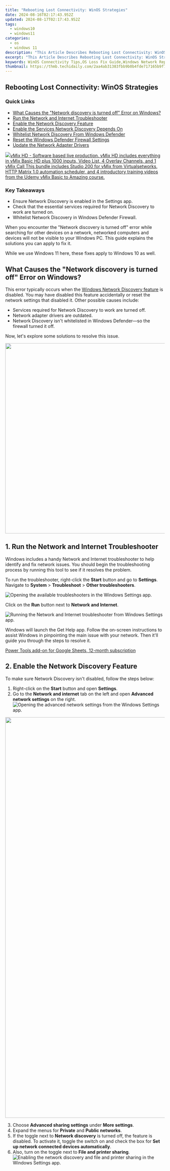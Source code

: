 ```yaml
---
title: "Rebooting Lost Connectivity: WinOS Strategies"
date: 2024-08-16T02:17:43.952Z
updated: 2024-08-17T02:17:43.952Z
tags:
  - windows10
  - windows11
categories:
  - os
  - windows 11
description: "This Article Describes Rebooting Lost Connectivity: WinOS Strategies"
excerpt: "This Article Describes Rebooting Lost Connectivity: WinOS Strategies"
keywords: WinOS Connectivity Tips,OS Loss Fix Guide,Windows Network Repair,WinRestore Internet Access,Optimize WinOS Linkup,WinOS Data Recovery,Secure WinOS Connection
thumbnail: https://thmb.techidaily.com/2aa4ab31383fbb9b0b4fde717165b9f7119026d37948432465f45718cb2abd14.jpg
---
```


## Rebooting Lost Connectivity: WinOS Strategies

### Quick Links

* [What Causes the "Network discovery is turned off" Error on Windows?](#what-causes-the-quot-network-discovery-is-turned-off-quot-error-on-windows)
* [Run the Network and Internet Troubleshooter](#run-the-network-and-internet-troubleshooter)
* [Enable the Network Discovery Feature](#enable-the-network-discovery-feature)
* [Enable the Services Network Discovery Depends On](#enable-the-services-network-discovery-depends-on)
* [Whitelist Network Discovery From Windows Defender](#whitelist-network-discovery-from-windows-defender)
* [Reset the Windows Defender Firewall Settings](#reset-the-windows-defender-firewall-settings)
* [Update the Network Adapter Drivers](#update-the-network-adapter-drivers)

<!-- affiliate ads begin -->
<a href="https://secure.2checkout.com/order/checkout.php?PRODS=4718730&QTY=1&AFFILIATE=108875&CART=1"> <img src="https://secure.avangate.com/images/merchant/ce9a6fb2becc2d235e62b125e9260102/products/copy_vMixCallScreenshot1-large.jpg" border="0">vMix HD - Software based live production. vMix HD includes everything in vMix Basic HD plus 1000 inputs, Video List, 4 Overlay Channels, and 1 vMix Call 
This bundle includes Studio 200 for vMix from Virtualsetworks, HTTP Matrix 1.0 automation scheduler, and 4 introductory training videos from the Udemy vMix Basic to Amazing course. </a>
<!-- affiliate ads end -->
### Key Takeaways

* Ensure Network Discovery is enabled in the Settings app.
* Check that the essential services required for Network Discovery to work are turned on.
* Whitelist Network Discovery in Windows Defender Firewall.

 When you encounter the "Network discovery is turned off" error while searching for other devices on a network, networked computers and devices will not be visible to your Windows PC. This guide explains the solutions you can apply to fix it.

 While we use Windows 11 here, these fixes apply to Windows 10 as well.

## What Causes the "Network discovery is turned off" Error on Windows?

 This error typically occurs when the [Windows Network Discovery feature](https://www.makeuseof.com/windows-network-discovery-turn-on-off/) is disabled. You may have disabled this feature accidentally or reset the network settings that disabled it. Other possible causes include:

* Services required for Network Discovery to work are turned off.
* Network adapter drivers are outdated.
* Network Discovery isn't whitelisted in Windows Defender—so the firewall turned it off.

 Now, let's explore some solutions to resolve this issue.

<!-- affiliate ads begin -->
<a href="https://appsumo.8odi.net/c/5597632/2075475/7443" target="_top" id="2075475"><img src="//a.impactradius-go.com/display-ad/7443-2075475" border="0" alt="" width="1200" height="600"/></a><img height="0" width="0" src="https://appsumo.8odi.net/i/5597632/2075475/7443" style="position:absolute;visibility:hidden;" border="0" />
<!-- affiliate ads end -->
## 1\. Run the Network and Internet Troubleshooter

 Windows includes a handy Network and Internet troubleshooter to help identify and fix network issues. You should begin the troubleshooting process by running this tool to see if it resolves the problem.

 To run the troubleshooter, right-click the **Start** button and go to **Settings**. Navigate to **System** \> **Troubleshoot** \> **Other troubleshooters**.

![Opening the available troubleshooters in the Windows Settings app.](https://static1.makeuseofimages.com/wordpress/wp-content/uploads/2023/05/other-troubleshooters.jpg)

 Click on the **Run** button next to **Network and Internet**.

![Running the Network and Internet troubleshooter from Windows Settings app.](https://static1.makeuseofimages.com/wordpress/wp-content/uploads/2024/01/running-the-network-and-internet-troubleshooter-from-windows-settings-app.jpg)

 Windows will launch the Get Help app. Follow the on-screen instructions to assist Windows in pinpointing the main issue with your network. Then it'll guide you through the steps to resolve it.

<!-- affiliate ads begin -->
<a href="https://secure.2checkout.com/order/checkout.php?PRODS=4721564&QTY=1&AFFILIATE=108875&CART=1">Power Tools add-on for Google Sheets, 12-month subscription</a>
<!-- affiliate ads end -->
## 2\. Enable the Network Discovery Feature

 To make sure Network Discovery isn't disabled, follow the steps below:

1. Right-click on the **Start** button and open **Settings**.
2. Go to the **Network and internet** tab on the left and open **Advanced network settings** on the right.  
![Opening the advanced network settings from the Windows Settings app.](https://static1.makeuseofimages.com/wordpress/wp-content/uploads/2024/01/opening-the-advanced-network-settings-from-the-windows-settings-app.jpg)
<!-- affiliate ads begin -->
<a href="https://twopages.pxf.io/c/5597632/1873313/18544" target="_top" id="1873313"><img src="//a.impactradius-go.com/display-ad/18544-1873313" border="0" alt="" width="1080" height="1263"/></a><img height="0" width="0" src="https://imp.pxf.io/i/5597632/1873313/18544" style="position:absolute;visibility:hidden;" border="0" />
<!-- affiliate ads end -->
3. Choose **Advanced sharing settings** under **More settings**.
4. Expand the menus for **Private** and **Public networks**.
5. If the toggle next to **Network discovery** is turned off, the feature is disabled. To activate it, toggle the switch on and check the box for **Set up network connected devices automatically**.
6. Also, turn on the toggle next to **File and printer sharing**.  
![Enabling the network discovery and file and printer sharing in the Windows Settings app.](https://static1.makeuseofimages.com/wordpress/wp-content/uploads/2024/01/enabling-the-network-discovery-and-file-and-printer-sharing-settings-in-the-windows-settings-app.jpg)
<!-- affiliate ads begin -->
<span id="1793213">
					<video width="1080" height="1620" style="cursor:pointer"
           poster="//a.impactradius-go.com/display-clicktoplayimage/1793213.jpeg"
           onclick="if(!this.playClicked){this.play();this.setAttribute('controls',true);this.playClicked=true;}">
	   <source src="//a.impactradius-go.com/display-ad/19135-1793213">
	   <img src="//a.impactradius-go.com/display-clicktoplayimage/1793213.jpeg" style="border: none; height: 100%; width: 100%; object-fit: contain">
	</video>
	<div style="width:1080px;text-align:center"><a href="javascript:window.open(decodeURIComponent('https%3A%2F%2Ftinyland.pxf.io%2Fc%2F5597632%2F1793213%2F19135'), '_blank');void(0);">Click here</a></div>
</span>
<img height="0" width="0" src="https://imp.pxf.io/i/5597632/1793213/19135" style="position:absolute;visibility:hidden;" border="0" />
<!-- affiliate ads end -->

 Once you have activated the feature, try using network sharing again. If you see the error again, apply the remaining fixes.

<!-- affiliate ads begin -->
<a href="https://store.bitdefender.com/affiliate.php?ACCOUNT=BITLATIN&AFFILIATE=108875&PATH=http%3A%2F%2Fwww.bitdefender.com%2Fbusiness%3FAFFILIATE%3D108875%26RESOURCE%3D30%2525%2BOff%2Ball%2BGravityZone%2BProducts"><img src="https://www.bitdefender.com/content/dam/bitdefender/business/campaign/1200X628.png" border="0"></a>
<!-- affiliate ads end -->
## 3\. Enable the Services Network Discovery Depends On

 Five essential services must be enabled for Network Discovery to operate correctly:

* Function Discovery Provider Host
* Function Discovery Resource Publication
* SSDP Discovery
* UPnP Device Host
* DNS Client

 You should ensure these services are active and set to start automatically with these steps:

1. Open the **Services** app by typing"services" in Windows Search.
2. Locate the specific service (as mentioned above) you want to check and enable.
3. Right-click on the service and select **Properties**.  
![Opening the properties of a service in the Services app on Windows.](https://static1.makeuseofimages.com/wordpress/wp-content/uploads/2023/12/4-opening-the-properties-of-a-service-in-the-services-app-on-windows.jpg)
4. Select **Automatic** from the **Startup type** dropdown menu.
5. Click the **Start** button to activate the service.  
![Starting a service and changing its startup type in the Services app.](https://static1.makeuseofimages.com/wordpress/wp-content/uploads/2023/12/5-changing-the-startup-type-of-a-service-and-enabling-it-in-the-services-app-1.jpg)
<!-- affiliate ads begin -->
<a href="https://secure.2checkout.com/order/checkout.php?PRODS=4708689&QTY=1&AFFILIATE=108875&CART=1"><img src="https://www.epubor.com/images/uppic/audible-converter-interface.png" border="0">Epubor Audible Converter for Win： Download and convert Audible AAXC/AA/AAX to MP3 with 100% original quality preserved.</a>
<!-- affiliate ads end -->

 Repeat this process for each of the other four services. Afterward, run the same process that triggered the error earlier. If the error persists, apply the next fix.

<!-- affiliate ads begin -->
<a href="https://lightailing.sjv.io/c/5597632/1725213/17190" target="_top" id="1725213"><img src="//a.impactradius-go.com/display-ad/17190-1725213" border="0" alt="" width="1000" height="1000"/></a><img height="0" width="0" src="https://imp.pxf.io/i/5597632/1725213/17190" style="position:absolute;visibility:hidden;" border="0" />
<!-- affiliate ads end -->
## 4\. Whitelist Network Discovery From Windows Defender

 You may experience the "Network discovery is turned off**"** error if the Windows Defender Firewall blocks your connection to the network. To remove this, whitelist the feature in Windows Defender:

1. Type "Windows Security"in Windows Search and open the Windows Security app.
2. Navigate to the **Firewall and network protection** tab on the left and click **Allow an app through firewall** on the right.  
![Opening the firewall settings from the Windows Security app.](https://static1.makeuseofimages.com/wordpress/wp-content/uploads/2024/01/opening-the-firewall-settings-from-the-windows-security-app.jpg)
3. Press the **N** key a few times to find Network Discovery.
4. If the **Public** and **Private** boxes are checked next to **Network Discovery**, the feature is already whitelisted through the firewall.
5. If none of these boxes are checked, click on **Change settings**, check the boxes, and click **OK**.  
![Whitelisting the Network Discovery in the firewall settings in Windows Control Panel.](https://static1.makeuseofimages.com/wordpress/wp-content/uploads/2023/12/7-whitelisting-the-network-discovery-in-the-firewall-settings-in-windows-control-panel.jpg)

## 5\. Reset the Windows Defender Firewall Settings

 If whitelisting the feature doesn't fix the problem, [reset Windows Defender Firewall's settings](https://www.makeuseof.com/reset-windows-firewall-settings/). This will revert the firewall to its default configuration, removing any custom rules or settings you may have configured.

 If you use any third-party antivirus software as your primary security suite and it's currently active, temporarily disable it.

 Resetting Windows Firewall is a more drastic action that can affect other network functions. Always proceed cautiously, as this could impact other applications and network settings. Be sure to note any custom settings or rules before the reset so you can recreate them afterward.

## 6\. Update the Network Adapter Drivers

 Outdated network adapter drivers could be a potential cause of this error. To rule out this possibility, update those drivers to the latest version available. There are [different ways to install network adapter drivers on your Windows PC](https://www.makeuseof.com/install-intel-network-drivers-windows/). The most reliable approach is downloading them from the manufacturer's website and manually installing them using Device Manager.

 The above solutions will allow your Windows computer to discover other networked devices. Note that if you're on a domain network, group policies can override local settings, and you may be unable to change Network Discovery settings without administrative permissions.

### Key Takeaways

* Ensure Network Discovery is enabled in the Settings app.
* Check that the essential services required for Network Discovery to work are turned on.
* Whitelist Network Discovery in Windows Defender Firewall.

 When you encounter the "Network discovery is turned off" error while searching for other devices on a network, networked computers and devices will not be visible to your Windows PC. This guide explains the solutions you can apply to fix it.

 While we use Windows 11 here, these fixes apply to Windows 10 as well.

<!-- affiliate ads begin -->
<a href="https://propmoneyinc.pxf.io/c/5597632/1803115/14559" target="_top" id="1803115"><img src="//a.impactradius-go.com/display-ad/14559-1803115" border="0" alt="" width="859" height="859"/></a><img height="0" width="0" src="https://imp.pxf.io/i/5597632/1803115/14559" style="position:absolute;visibility:hidden;" border="0" />
<!-- affiliate ads end -->
## What Causes the "Network discovery is turned off" Error on Windows?

 This error typically occurs when the [Windows Network Discovery feature](https://www.makeuseof.com/windows-network-discovery-turn-on-off/) is disabled. You may have disabled this feature accidentally or reset the network settings that disabled it. Other possible causes include:

* Services required for Network Discovery to work are turned off.
* Network adapter drivers are outdated.
* Network Discovery isn't whitelisted in Windows Defender—so the firewall turned it off.

 Now, let's explore some solutions to resolve this issue.

## 1\. Run the Network and Internet Troubleshooter

 Windows includes a handy Network and Internet troubleshooter to help identify and fix network issues. You should begin the troubleshooting process by running this tool to see if it resolves the problem.

 To run the troubleshooter, right-click the **Start** button and go to **Settings**. Navigate to **System** \> **Troubleshoot** \> **Other troubleshooters**.

![Opening the available troubleshooters in the Windows Settings app.](https://static1.makeuseofimages.com/wordpress/wp-content/uploads/2023/05/other-troubleshooters.jpg)

 Click on the **Run** button next to **Network and Internet**.

![Running the Network and Internet troubleshooter from Windows Settings app.](https://static1.makeuseofimages.com/wordpress/wp-content/uploads/2024/01/running-the-network-and-internet-troubleshooter-from-windows-settings-app.jpg)
<!-- affiliate ads begin -->
<a href="https://ephamedtechinc.pxf.io/c/5597632/2097467/26400?prodsku=B700" target="_top" id="2097467"><img src="//a.impactradius-go.com/display-ad/26400-2097467" border="0" alt="" width="640" height="640"/></a><img height="0" width="0" src="https://imp.pxf.io/i/5597632/2097467/26400" style="position:absolute;visibility:hidden;" border="0" />
<!-- affiliate ads end -->

 Windows will launch the Get Help app. Follow the on-screen instructions to assist Windows in pinpointing the main issue with your network. Then it'll guide you through the steps to resolve it.

<!-- affiliate ads begin -->
<a href="https://purchase.swifdoo.com/order/checkout.php?PRODS=40002162&QTY=1&AFFILIATE=108875&CART=1"><img src="https://secure.avangate.com/images/merchant/8b932759a5a04ddb34bf79e3f9072e4b/products/1_Product%20box%20white-1024x1024.png" border="0">SwifDoo PDF Perpetual (1 PC) Free upgrade. No monthly fees ever. 
</a>
<!-- affiliate ads end -->
## 2\. Enable the Network Discovery Feature

 To make sure Network Discovery isn't disabled, follow the steps below:

1. Right-click on the **Start** button and open **Settings**.
2. Go to the **Network and internet** tab on the left and open **Advanced network settings** on the right.  
![Opening the advanced network settings from the Windows Settings app.](https://static1.makeuseofimages.com/wordpress/wp-content/uploads/2024/01/opening-the-advanced-network-settings-from-the-windows-settings-app.jpg)
3. Choose **Advanced sharing settings** under **More settings**.
4. Expand the menus for **Private** and **Public networks**.
5. If the toggle next to **Network discovery** is turned off, the feature is disabled. To activate it, toggle the switch on and check the box for **Set up network connected devices automatically**.
6. Also, turn on the toggle next to **File and printer sharing**.  
![Enabling the network discovery and file and printer sharing in the Windows Settings app.](https://static1.makeuseofimages.com/wordpress/wp-content/uploads/2024/01/enabling-the-network-discovery-and-file-and-printer-sharing-settings-in-the-windows-settings-app.jpg)
<!-- affiliate ads begin -->
<a href="https://coinrule.sjv.io/c/5597632/1958379/18409" target="_top" id="1958379"><img src="//a.impactradius-go.com/display-ad/18409-1958379" border="0" alt="" width="856" height="508"/></a><img height="0" width="0" src="https://imp.pxf.io/i/5597632/1958379/18409" style="position:absolute;visibility:hidden;" border="0" />
<!-- affiliate ads end -->

 Once you have activated the feature, try using network sharing again. If you see the error again, apply the remaining fixes.

<!-- affiliate ads begin -->
<a href="https://united.elfm.net/c/5597632/748964/4704" target="_top" id="748964"><img src="//a.impactradius-go.com/display-ad/4704-748964" border="0" alt="" width="300" height="250"/></a><img height="0" width="0" src="https://united.elfm.net/i/5597632/748964/4704" style="position:absolute;visibility:hidden;" border="0" />
<!-- affiliate ads end -->
## 3\. Enable the Services Network Discovery Depends On

 Five essential services must be enabled for Network Discovery to operate correctly:

* Function Discovery Provider Host
* Function Discovery Resource Publication
* SSDP Discovery
* UPnP Device Host
* DNS Client

 You should ensure these services are active and set to start automatically with these steps:

1. Open the **Services** app by typing"services" in Windows Search.
2. Locate the specific service (as mentioned above) you want to check and enable.
3. Right-click on the service and select **Properties**.  
![Opening the properties of a service in the Services app on Windows.](https://static1.makeuseofimages.com/wordpress/wp-content/uploads/2023/12/4-opening-the-properties-of-a-service-in-the-services-app-on-windows.jpg)
4. Select **Automatic** from the **Startup type** dropdown menu.
5. Click the **Start** button to activate the service.  
![Starting a service and changing its startup type in the Services app.](https://static1.makeuseofimages.com/wordpress/wp-content/uploads/2023/12/5-changing-the-startup-type-of-a-service-and-enabling-it-in-the-services-app-1.jpg)

 Repeat this process for each of the other four services. Afterward, run the same process that triggered the error earlier. If the error persists, apply the next fix.

## 4\. Whitelist Network Discovery From Windows Defender

 You may experience the "Network discovery is turned off**"** error if the Windows Defender Firewall blocks your connection to the network. To remove this, whitelist the feature in Windows Defender:

1. Type "Windows Security"in Windows Search and open the Windows Security app.
2. Navigate to the **Firewall and network protection** tab on the left and click **Allow an app through firewall** on the right.  
![Opening the firewall settings from the Windows Security app.](https://static1.makeuseofimages.com/wordpress/wp-content/uploads/2024/01/opening-the-firewall-settings-from-the-windows-security-app.jpg)
3. Press the **N** key a few times to find Network Discovery.
4. If the **Public** and **Private** boxes are checked next to **Network Discovery**, the feature is already whitelisted through the firewall.
5. If none of these boxes are checked, click on **Change settings**, check the boxes, and click **OK**.  
![Whitelisting the Network Discovery in the firewall settings in Windows Control Panel.](https://static1.makeuseofimages.com/wordpress/wp-content/uploads/2023/12/7-whitelisting-the-network-discovery-in-the-firewall-settings-in-windows-control-panel.jpg)

## 5\. Reset the Windows Defender Firewall Settings

 If whitelisting the feature doesn't fix the problem, [reset Windows Defender Firewall's settings](https://www.makeuseof.com/reset-windows-firewall-settings/). This will revert the firewall to its default configuration, removing any custom rules or settings you may have configured.

 If you use any third-party antivirus software as your primary security suite and it's currently active, temporarily disable it.

 Resetting Windows Firewall is a more drastic action that can affect other network functions. Always proceed cautiously, as this could impact other applications and network settings. Be sure to note any custom settings or rules before the reset so you can recreate them afterward.

<!-- affiliate ads begin -->
<a href="https://estore.winxdvd.com/order/checkout.php?PRODS=1412049&QTY=1&AFFILIATE=108875&CART=1"><img src="https://www.winxdvd.com/affiliate/new-banner/pt-200x200.jpg" border="0"></a>
<!-- affiliate ads end -->
## 6\. Update the Network Adapter Drivers

 Outdated network adapter drivers could be a potential cause of this error. To rule out this possibility, update those drivers to the latest version available. There are [different ways to install network adapter drivers on your Windows PC](https://www.makeuseof.com/install-intel-network-drivers-windows/). The most reliable approach is downloading them from the manufacturer's website and manually installing them using Device Manager.

 The above solutions will allow your Windows computer to discover other networked devices. Note that if you're on a domain network, group policies can override local settings, and you may be unable to change Network Discovery settings without administrative permissions.

<!-- affiliate ads begin -->
<a href="https://secure.2checkout.com/order/checkout.php?PRODS=38729081&QTY=1&AFFILIATE=108875&CART=1"><img src="https://website-prod.cache.wpscdn.com/img/wps-office-pdf-editor-1x.890dbda.png" border="0">
WPS Office Premium ( File Recovery, Photo Scanning, Convert PDF)--Yearly</a>
<!-- affiliate ads end -->
### Key Takeaways

* Ensure Network Discovery is enabled in the Settings app.
* Check that the essential services required for Network Discovery to work are turned on.
* Whitelist Network Discovery in Windows Defender Firewall.

 When you encounter the "Network discovery is turned off" error while searching for other devices on a network, networked computers and devices will not be visible to your Windows PC. This guide explains the solutions you can apply to fix it.

 While we use Windows 11 here, these fixes apply to Windows 10 as well.

<!-- affiliate ads begin -->
<a href="https://secure.2checkout.com/order/checkout.php?PRODS=4530091&QTY=1&AFFILIATE=108875&CART=1"><img src="https://www.pearlmountainsoft.com/n_img/product/cit_win/banScrn.jpg" border="0">CollageIt Pro</a>
<!-- affiliate ads end -->
## What Causes the "Network discovery is turned off" Error on Windows?

 This error typically occurs when the [Windows Network Discovery feature](https://www.makeuseof.com/windows-network-discovery-turn-on-off/) is disabled. You may have disabled this feature accidentally or reset the network settings that disabled it. Other possible causes include:

* Services required for Network Discovery to work are turned off.
* Network adapter drivers are outdated.
* Network Discovery isn't whitelisted in Windows Defender—so the firewall turned it off.

 Now, let's explore some solutions to resolve this issue.

<!-- affiliate ads begin -->
<a href="https://aligracehair.sjv.io/c/5597632/2087267/19272" target="_top" id="2087267"><img src="//a.impactradius-go.com/display-ad/19272-2087267" border="0" alt="" width="728" height="90"/></a><img height="0" width="0" src="https://imp.pxf.io/i/5597632/2087267/19272" style="position:absolute;visibility:hidden;" border="0" />
<!-- affiliate ads end -->
## 1\. Run the Network and Internet Troubleshooter

 Windows includes a handy Network and Internet troubleshooter to help identify and fix network issues. You should begin the troubleshooting process by running this tool to see if it resolves the problem.

 To run the troubleshooter, right-click the **Start** button and go to **Settings**. Navigate to **System** \> **Troubleshoot** \> **Other troubleshooters**.

![Opening the available troubleshooters in the Windows Settings app.](https://static1.makeuseofimages.com/wordpress/wp-content/uploads/2023/05/other-troubleshooters.jpg)

 Click on the **Run** button next to **Network and Internet**.

![Running the Network and Internet troubleshooter from Windows Settings app.](https://static1.makeuseofimages.com/wordpress/wp-content/uploads/2024/01/running-the-network-and-internet-troubleshooter-from-windows-settings-app.jpg)

 Windows will launch the Get Help app. Follow the on-screen instructions to assist Windows in pinpointing the main issue with your network. Then it'll guide you through the steps to resolve it.

## 2\. Enable the Network Discovery Feature

 To make sure Network Discovery isn't disabled, follow the steps below:

1. Right-click on the **Start** button and open **Settings**.
2. Go to the **Network and internet** tab on the left and open **Advanced network settings** on the right.  
![Opening the advanced network settings from the Windows Settings app.](https://static1.makeuseofimages.com/wordpress/wp-content/uploads/2024/01/opening-the-advanced-network-settings-from-the-windows-settings-app.jpg)
3. Choose **Advanced sharing settings** under **More settings**.
4. Expand the menus for **Private** and **Public networks**.
5. If the toggle next to **Network discovery** is turned off, the feature is disabled. To activate it, toggle the switch on and check the box for **Set up network connected devices automatically**.
6. Also, turn on the toggle next to **File and printer sharing**.  
![Enabling the network discovery and file and printer sharing in the Windows Settings app.](https://static1.makeuseofimages.com/wordpress/wp-content/uploads/2024/01/enabling-the-network-discovery-and-file-and-printer-sharing-settings-in-the-windows-settings-app.jpg)

 Once you have activated the feature, try using network sharing again. If you see the error again, apply the remaining fixes.

## 3\. Enable the Services Network Discovery Depends On

 Five essential services must be enabled for Network Discovery to operate correctly:

* Function Discovery Provider Host
* Function Discovery Resource Publication
* SSDP Discovery
* UPnP Device Host
* DNS Client

 You should ensure these services are active and set to start automatically with these steps:

1. Open the **Services** app by typing"services" in Windows Search.
2. Locate the specific service (as mentioned above) you want to check and enable.
3. Right-click on the service and select **Properties**.  
![Opening the properties of a service in the Services app on Windows.](https://static1.makeuseofimages.com/wordpress/wp-content/uploads/2023/12/4-opening-the-properties-of-a-service-in-the-services-app-on-windows.jpg)
4. Select **Automatic** from the **Startup type** dropdown menu.
5. Click the **Start** button to activate the service.  
![Starting a service and changing its startup type in the Services app.](https://static1.makeuseofimages.com/wordpress/wp-content/uploads/2023/12/5-changing-the-startup-type-of-a-service-and-enabling-it-in-the-services-app-1.jpg)

 Repeat this process for each of the other four services. Afterward, run the same process that triggered the error earlier. If the error persists, apply the next fix.

## 4\. Whitelist Network Discovery From Windows Defender

 You may experience the "Network discovery is turned off**"** error if the Windows Defender Firewall blocks your connection to the network. To remove this, whitelist the feature in Windows Defender:

1. Type "Windows Security"in Windows Search and open the Windows Security app.
2. Navigate to the **Firewall and network protection** tab on the left and click **Allow an app through firewall** on the right.  
![Opening the firewall settings from the Windows Security app.](https://static1.makeuseofimages.com/wordpress/wp-content/uploads/2024/01/opening-the-firewall-settings-from-the-windows-security-app.jpg)
3. Press the **N** key a few times to find Network Discovery.
4. If the **Public** and **Private** boxes are checked next to **Network Discovery**, the feature is already whitelisted through the firewall.
5. If none of these boxes are checked, click on **Change settings**, check the boxes, and click **OK**.  
![Whitelisting the Network Discovery in the firewall settings in Windows Control Panel.](https://static1.makeuseofimages.com/wordpress/wp-content/uploads/2023/12/7-whitelisting-the-network-discovery-in-the-firewall-settings-in-windows-control-panel.jpg)
<!-- affiliate ads begin -->
<span id="1993652">
					<video width="720" height="300" style="cursor:pointer"
           poster="//a.impactradius-go.com/display-clicktoplayimage/1993652.jpeg"
           onclick="if(!this.playClicked){this.play();this.setAttribute('controls',true);this.playClicked=true;}">
	   <source src="//a.impactradius-go.com/display-ad/22993-1993652">
	   <img src="//a.impactradius-go.com/display-clicktoplayimage/1993652.jpeg" style="border: none; height: 100%; width: 100%; object-fit: contain">
	</video>
	<div style="width:720px;text-align:center"><a href="javascript:window.open(decodeURIComponent('https%3A%2F%2Fhomestyler.sjv.io%2Fc%2F5597632%2F1993652%2F22993'), '_blank');void(0);">Click here</a></div>
</span>
<img height="0" width="0" src="https://imp.pxf.io/i/5597632/1993652/22993" style="position:absolute;visibility:hidden;" border="0" />
<!-- affiliate ads end -->

<!-- affiliate ads begin -->
<a href="https://ukaidot.sjv.io/c/5597632/1793237/19578" target="_top" id="1793237"><img src="//a.impactradius-go.com/display-ad/19578-1793237" border="0" alt="" width="1200" height="1200"/></a><img height="0" width="0" src="https://imp.pxf.io/i/5597632/1793237/19578" style="position:absolute;visibility:hidden;" border="0" />
<!-- affiliate ads end -->
## 5\. Reset the Windows Defender Firewall Settings

 If whitelisting the feature doesn't fix the problem, [reset Windows Defender Firewall's settings](https://www.makeuseof.com/reset-windows-firewall-settings/). This will revert the firewall to its default configuration, removing any custom rules or settings you may have configured.

 If you use any third-party antivirus software as your primary security suite and it's currently active, temporarily disable it.

 Resetting Windows Firewall is a more drastic action that can affect other network functions. Always proceed cautiously, as this could impact other applications and network settings. Be sure to note any custom settings or rules before the reset so you can recreate them afterward.

## 6\. Update the Network Adapter Drivers

 Outdated network adapter drivers could be a potential cause of this error. To rule out this possibility, update those drivers to the latest version available. There are [different ways to install network adapter drivers on your Windows PC](https://www.makeuseof.com/install-intel-network-drivers-windows/). The most reliable approach is downloading them from the manufacturer's website and manually installing them using Device Manager.

 The above solutions will allow your Windows computer to discover other networked devices. Note that if you're on a domain network, group policies can override local settings, and you may be unable to change Network Discovery settings without administrative permissions.

<!-- affiliate ads begin -->
<a href="https://natural-cycles.sjv.io/c/5597632/2072199/17885" target="_top" id="2072199"><img src="//a.impactradius-go.com/display-ad/17885-2072199" border="0" alt="" width="300" height="300"/></a><img height="0" width="0" src="https://imp.pxf.io/i/5597632/2072199/17885" style="position:absolute;visibility:hidden;" border="0" />
<!-- affiliate ads end -->
### Key Takeaways

* Ensure Network Discovery is enabled in the Settings app.
* Check that the essential services required for Network Discovery to work are turned on.
* Whitelist Network Discovery in Windows Defender Firewall.

 When you encounter the "Network discovery is turned off" error while searching for other devices on a network, networked computers and devices will not be visible to your Windows PC. This guide explains the solutions you can apply to fix it.

 While we use Windows 11 here, these fixes apply to Windows 10 as well.

## What Causes the "Network discovery is turned off" Error on Windows?

 This error typically occurs when the [Windows Network Discovery feature](https://www.makeuseof.com/windows-network-discovery-turn-on-off/) is disabled. You may have disabled this feature accidentally or reset the network settings that disabled it. Other possible causes include:

* Services required for Network Discovery to work are turned off.
* Network adapter drivers are outdated.
* Network Discovery isn't whitelisted in Windows Defender—so the firewall turned it off.

 Now, let's explore some solutions to resolve this issue.

<!-- affiliate ads begin -->
<a href="https://shop.dbschema.com/order/checkout.php?PRODS=19867419&QTY=1&AFFILIATE=108875&CART=1"> <img src="https://secure.avangate.com/images/merchant/176b22bab4e94a28619ca2433b2ef241/products/1_icon256.png" border="0">
DbSchema database designer for all databases, schema design in the team, schema deployment, interactive diagrams, documentation, data and query tools. </a>
<!-- affiliate ads end -->
## 1\. Run the Network and Internet Troubleshooter

 Windows includes a handy Network and Internet troubleshooter to help identify and fix network issues. You should begin the troubleshooting process by running this tool to see if it resolves the problem.

 To run the troubleshooter, right-click the **Start** button and go to **Settings**. Navigate to **System** \> **Troubleshoot** \> **Other troubleshooters**.

![Opening the available troubleshooters in the Windows Settings app.](https://static1.makeuseofimages.com/wordpress/wp-content/uploads/2023/05/other-troubleshooters.jpg)

 Click on the **Run** button next to **Network and Internet**.

![Running the Network and Internet troubleshooter from Windows Settings app.](https://static1.makeuseofimages.com/wordpress/wp-content/uploads/2024/01/running-the-network-and-internet-troubleshooter-from-windows-settings-app.jpg)
<!-- affiliate ads begin -->
<a href="https://secure.2checkout.com/order/checkout.php?PRODS=38729081&QTY=1&AFFILIATE=108875&CART=1"><img src="https://website-prod.cache.wpscdn.com/img/wps-spreadsheet-free-excel-editor-online-offline-1x.93e269d.png" border="0">
WPS Office Premium ( File Recovery, Photo Scanning, Convert PDF)--Yearly</a>
<!-- affiliate ads end -->

 Windows will launch the Get Help app. Follow the on-screen instructions to assist Windows in pinpointing the main issue with your network. Then it'll guide you through the steps to resolve it.

<!-- affiliate ads begin -->
<a href="https://checkout.abbyy.com/order/checkout.php?PRODS=39254549&QTY=1&AFFILIATE=108875&CART=1"> <img src="https://secure.avangate.com/images/merchant/0e5fb5c76fca16adbee503c9aff393cd/products/8_FR-Badges-NEW-FR-Standard-16-WIN-200.png" border="0"> PDF application, powered by AI-based OCR, for unified workflows with both digital and scanned documents. </a>
<!-- affiliate ads end -->
## 2\. Enable the Network Discovery Feature

 To make sure Network Discovery isn't disabled, follow the steps below:

1. Right-click on the **Start** button and open **Settings**.
2. Go to the **Network and internet** tab on the left and open **Advanced network settings** on the right.  
![Opening the advanced network settings from the Windows Settings app.](https://static1.makeuseofimages.com/wordpress/wp-content/uploads/2024/01/opening-the-advanced-network-settings-from-the-windows-settings-app.jpg)
3. Choose **Advanced sharing settings** under **More settings**.
4. Expand the menus for **Private** and **Public networks**.
5. If the toggle next to **Network discovery** is turned off, the feature is disabled. To activate it, toggle the switch on and check the box for **Set up network connected devices automatically**.
6. Also, turn on the toggle next to **File and printer sharing**.  
![Enabling the network discovery and file and printer sharing in the Windows Settings app.](https://static1.makeuseofimages.com/wordpress/wp-content/uploads/2024/01/enabling-the-network-discovery-and-file-and-printer-sharing-settings-in-the-windows-settings-app.jpg)
<!-- affiliate ads begin -->
<a href="https://propmoneyinc.pxf.io/c/5597632/1803116/14559" target="_top" id="1803116"><img src="//a.impactradius-go.com/display-ad/14559-1803116" border="0" alt="" width="859" height="859"/></a><img height="0" width="0" src="https://imp.pxf.io/i/5597632/1803116/14559" style="position:absolute;visibility:hidden;" border="0" />
<!-- affiliate ads end -->

 Once you have activated the feature, try using network sharing again. If you see the error again, apply the remaining fixes.

## 3\. Enable the Services Network Discovery Depends On

 Five essential services must be enabled for Network Discovery to operate correctly:

* Function Discovery Provider Host
* Function Discovery Resource Publication
* SSDP Discovery
* UPnP Device Host
* DNS Client

 You should ensure these services are active and set to start automatically with these steps:

1. Open the **Services** app by typing"services" in Windows Search.
2. Locate the specific service (as mentioned above) you want to check and enable.
3. Right-click on the service and select **Properties**.  
![Opening the properties of a service in the Services app on Windows.](https://static1.makeuseofimages.com/wordpress/wp-content/uploads/2023/12/4-opening-the-properties-of-a-service-in-the-services-app-on-windows.jpg)
<!-- affiliate ads begin -->
<a href="https://purchase.swifdoo.com/order/checkout.php?PRODS=38709260&QTY=1&AFFILIATE=108875&CART=1"><img src="https://secure.avangate.com/images/merchant/8b932759a5a04ddb34bf79e3f9072e4b/products/Product%20box%20white-1024x1024.png" border="0">SwifDoo PDF Perpetual (2-PC)  Free upgrade. No monthly fees ever. </a>
<!-- affiliate ads end -->
4. Select **Automatic** from the **Startup type** dropdown menu.
5. Click the **Start** button to activate the service.  
![Starting a service and changing its startup type in the Services app.](https://static1.makeuseofimages.com/wordpress/wp-content/uploads/2023/12/5-changing-the-startup-type-of-a-service-and-enabling-it-in-the-services-app-1.jpg)
<!-- affiliate ads begin -->
<a href="https://estore.winxdvd.com/order/checkout.php?PRODS=12653808&QTY=1&AFFILIATE=108875&CART=1"><img src="https://www.winxdvd.com/affiliate/new-banner/wt-500x500.jpg" border="0"></a>
<!-- affiliate ads end -->

 Repeat this process for each of the other four services. Afterward, run the same process that triggered the error earlier. If the error persists, apply the next fix.

## 4\. Whitelist Network Discovery From Windows Defender

 You may experience the "Network discovery is turned off**"** error if the Windows Defender Firewall blocks your connection to the network. To remove this, whitelist the feature in Windows Defender:

1. Type "Windows Security"in Windows Search and open the Windows Security app.
2. Navigate to the **Firewall and network protection** tab on the left and click **Allow an app through firewall** on the right.  
![Opening the firewall settings from the Windows Security app.](https://static1.makeuseofimages.com/wordpress/wp-content/uploads/2024/01/opening-the-firewall-settings-from-the-windows-security-app.jpg)
<!-- affiliate ads begin -->
<a href="https://bluetties.sjv.io/c/5597632/2039292/17094" target="_top" id="2039292"><img src="//a.impactradius-go.com/display-ad/17094-2039292" border="0" alt="BLUETTI NEW LAUNCH AC240" width="954" height="1020"/></a><img height="0" width="0" src="https://imp.pxf.io/i/5597632/2039292/17094" style="position:absolute;visibility:hidden;" border="0" />
<!-- affiliate ads end -->
3. Press the **N** key a few times to find Network Discovery.
4. If the **Public** and **Private** boxes are checked next to **Network Discovery**, the feature is already whitelisted through the firewall.
5. If none of these boxes are checked, click on **Change settings**, check the boxes, and click **OK**.  
![Whitelisting the Network Discovery in the firewall settings in Windows Control Panel.](https://static1.makeuseofimages.com/wordpress/wp-content/uploads/2023/12/7-whitelisting-the-network-discovery-in-the-firewall-settings-in-windows-control-panel.jpg)

<!-- affiliate ads begin -->
<a href="https://newchic.sjv.io/c/5597632/1659704/14420" target="_top" id="1659704"><img src="//a.impactradius-go.com/display-ad/14420-1659704" border="0" alt="" width="728" height="90"/></a><img height="0" width="0" src="https://imp.pxf.io/i/5597632/1659704/14420" style="position:absolute;visibility:hidden;" border="0" />
<!-- affiliate ads end -->
## 5\. Reset the Windows Defender Firewall Settings

 If whitelisting the feature doesn't fix the problem, [reset Windows Defender Firewall's settings](https://www.makeuseof.com/reset-windows-firewall-settings/). This will revert the firewall to its default configuration, removing any custom rules or settings you may have configured.

 If you use any third-party antivirus software as your primary security suite and it's currently active, temporarily disable it.

 Resetting Windows Firewall is a more drastic action that can affect other network functions. Always proceed cautiously, as this could impact other applications and network settings. Be sure to note any custom settings or rules before the reset so you can recreate them afterward.

<!-- affiliate ads begin -->
<a href="https://twopages.pxf.io/c/5597632/2016067/18544" target="_top" id="2016067"><img src="//a.impactradius-go.com/display-ad/18544-2016067" border="0" alt="" width="1020" height="380"/></a><img height="0" width="0" src="https://imp.pxf.io/i/5597632/2016067/18544" style="position:absolute;visibility:hidden;" border="0" />
<!-- affiliate ads end -->
## 6\. Update the Network Adapter Drivers

 Outdated network adapter drivers could be a potential cause of this error. To rule out this possibility, update those drivers to the latest version available. There are [different ways to install network adapter drivers on your Windows PC](https://www.makeuseof.com/install-intel-network-drivers-windows/). The most reliable approach is downloading them from the manufacturer's website and manually installing them using Device Manager.

 The above solutions will allow your Windows computer to discover other networked devices. Note that if you're on a domain network, group policies can override local settings, and you may be unable to change Network Discovery settings without administrative permissions.


<ins class="adsbygoogle"
     style="display:block"
     data-ad-format="autorelaxed"
     data-ad-client="ca-pub-7571918770474297"
     data-ad-slot="1223367746"></ins>



<ins class="adsbygoogle"
     style="display:block"
     data-ad-client="ca-pub-7571918770474297"
     data-ad-slot="8358498916"
     data-ad-format="auto"
     data-full-width-responsive="true"></ins>





<span class="atpl-alsoreadstyle">Also read:</span>
<div><ul>
<li><a href="https://article-knowledge.techidaily.com/new-2024-approved-audio-visual-innovators-group/"><u>[New] 2024 Approved  Audio-Visual Innovators Group</u></a></li>
<li><a href="https://instagram-videos.techidaily.com/new-2024-approved-instagrams-best-practices-for-video-editing-and-cropping/"><u>[New] 2024 Approved  Instagram's Best Practices for Video Editing & Cropping</u></a></li>
<li><a href="https://article-knowledge.techidaily.com/new-first-choice-top-15-videography-power-tools-for-2024/"><u>[New] First Choice  Top 15 Videography Power Tools for 2024</u></a></li>
<li><a href="https://screen-activity-recording.techidaily.com/new-in-2024-troubleshooting-stop-sequential-frame-skips-in-live-streaming/"><u>[New] In 2024, Troubleshooting  Stop Sequential Frame Skips in Live Streaming</u></a></li>
<li><a href="https://extra-resources.techidaily.com/updated-add-cinematic-shake-to-images-using-ps/"><u>[Updated] Add Cinematic Shake to Images Using PS</u></a></li>
<li><a href="https://instagram-videos.techidaily.com/updated-effortless-instagram-media-export-top-20-free-mp4-converters-online-for-2024/"><u>[Updated] Effortless Instagram Media Export  Top 20 Free MP4 Converters Online for 2024</u></a></li>
<li><a href="https://remote-screen-capture.techidaily.com/updated-screen-savants-a-comprehensive-guide-to-hd-recorders/"><u>[Updated] Screen Savants  A Comprehensive Guide to HD Recorders</u></a></li>
<li><a href="https://win11-tips.techidaily.com/5-ways-to-fix-computer-management-not-opening-on-windows-11/"><u>5 Ways to Fix Computer Management Not Opening on Windows 11</u></a></li>
<li><a href="https://win11-tips.techidaily.com/a-buyers-guide-affordable-access-to-windows-11-vcs/"><u>A Buyer’s Guide: Affordable Access to Windows 11 VCs</u></a></li>
<li><a href="https://program-issues.techidaily.com/1723001937468-a-step-by-step-walkthrough-getting-your-rocket-league-game-running-smoothly-again/"><u>A Step-by-Step Walkthrough: Getting Your Rocket League Game Running Smoothly Again.</u></a></li>
<li><a href="https://driver-error.techidaily.com/address-erratic-dell-pointing-device-win7/"><u>Address Erratic Dell Pointing Device (Win7)</u></a></li>
<li><a href="https://win11-tips.techidaily.com/bring-forth-invisible-5ghz-connections-with-these-fixes/"><u>Bring Forth Invisible 5GHz Connections with These Fixes</u></a></li>
<li><a href="https://win11-tips.techidaily.com/challenging-the-status-quo-embracing-individuality-in-restricted-settings/"><u>Challenging the Status Quo: Embracing Individuality in Restricted Settings</u></a></li>
<li><a href="https://fox-links.techidaily.com/closer-views-using-videoleap-software-for-2024/"><u>Closer Views Using Videoleap Software for 2024</u></a></li>
<li><a href="https://win11-tips.techidaily.com/concealing-taskview-in-window-11-taskbar-design/"><u>Concealing TaskView in Window 11 Taskbar Design</u></a></li>
<li><a href="https://win11-tips.techidaily.com/configuring-the-functionality-of-fn-keys-on-modern-pcs-windows-11/"><u>Configuring the Functionality of FN Keys on Modern PCs (Windows 11)</u></a></li>
<li><a href="https://win11-tips.techidaily.com/correcting-reference-to-non-existent-token-errors-in-win11/"><u>Correcting “Reference to Non-Existent Token” Errors in Win11</u></a></li>
<li><a href="https://facebook.techidaily.com/1719153450268-cryptocurrency-and-sheep-zuckerbergs-surprising-pet-name/"><u>Cryptocurrency and Sheep? Zuckerberg’s Surprising Pet Name</u></a></li>
<li><a href="https://win11-tips.techidaily.com/defender-cleanup-procedures-for-a-secure-and-streamlined-pc/"><u>Defender Cleanup Procedures for a Secure and Streamlined PC</u></a></li>
<li><a href="https://win11-tips.techidaily.com/enhance-productivity-windows-11-pc-manager-tools-guide/"><u>Enhance Productivity: Windows 11 PC Manager Tools Guide</u></a></li>
<li><a href="https://win11-tips.techidaily.com/enhancing-windows-1011s-trouble-solving-capabilities/"><u>Enhancing Windows 10/11'S Trouble-Solving Capabilities</u></a></li>
<li><a href="https://win11-tips.techidaily.com/eradicating-error-e1-code-on-w10w11-systems/"><u>Eradicating Error E1 Code on W10/W11 Systems</u></a></li>
<li><a href="https://tech-recovery.techidaily.com/essential-strategies-for-fixing-a-500-internal-error-on-your-website/"><u>Essential Strategies for Fixing a 500 Internal Error on Your Website</u></a></li>
<li><a href="https://win11-tips.techidaily.com/expert-tips-to-escape-the-slow-gpsvc-cycle/"><u>Expert Tips to Escape the Slow GPSVC Cycle</u></a></li>
<li><a href="https://win11-tips.techidaily.com/exploring-the-differences-between-exe-and-msi-files/"><u>Exploring the Differences Between EXE & MSI Files</u></a></li>
<li><a href="https://win11-tips.techidaily.com/fixing-windows-game-capture-denial-due-to-low-specs/"><u>Fixing Windows Game Capture Denial Due to Low Specs</u></a></li>
<li><a href="https://win11-tips.techidaily.com/guidelines-to-reactivate-an-inactive-hotspot-in-windows-11/"><u>Guidelines to Reactivate an Inactive Hotspot in Windows 11</u></a></li>
<li><a href="https://win11-tips.techidaily.com/how-to-fix-the-update-files-are-missing-error-0x80070003-on-windows/"><u>How to Fix the Update Files Are Missing Error 0X80070003 on Windows</u></a></li>
<li><a href="https://blog-min.techidaily.com/how-to-recover-deleted-photos-from-android-gallery-without-backup-on-honor-x50-by-stellar-photo-recovery-android-mobile-photo-recover/"><u>How to recover deleted photos from Android Gallery without backup on Honor X50</u></a></li>
<li><a href="https://unlock-android.techidaily.com/how-to-reset-a-locked-honor-magic-6-lite-phone-by-drfone-android/"><u>How to Reset a Locked Honor Magic 6 Lite Phone</u></a></li>
<li><a href="https://digital-screen-recording.techidaily.com/in-2024-capturing-life-in-high-quality-with-xiaomis-mi-11-screens/"><u>In 2024, Capturing Life in High Quality with Xiaomi's Mi 11 Screens</u></a></li>
<li><a href="https://screen-capture.techidaily.com/in-2024-detailed-review-optimal-screen-recorders-for-live-broadcasts/"><u>In 2024, Detailed Review  Optimal Screen Recorders for Live Broadcasts</u></a></li>
<li><a href="https://win11-tips.techidaily.com/mastering-windows-10-pricing-with-smart-key-acquisition/"><u>Mastering Windows 10 Pricing with Smart Key Acquisition</u></a></li>
<li><a href="https://extra-lessons.techidaily.com/metaspace-contrasted-with-cosmic-universe/"><u>Metaspace Contrasted with Cosmic Universe</u></a></li>
<li><a href="https://win11-tips.techidaily.com/modern-standby-anomalies-in-the-windows-ecosystem/"><u>Modern Standby Anomalies in the Windows Ecosystem</u></a></li>
<li><a href="https://win11-tips.techidaily.com/navigate-no-lags-smoother-youtube-videos-on-windows/"><u>Navigate No Lags: Smoother YouTube Videos on Windows</u></a></li>
<li><a href="https://win11-tips.techidaily.com/overcoming-disconnections-windows-and-printers/"><u>Overcoming Disconnections: Windows & Printers</u></a></li>
<li><a href="https://win11-tips.techidaily.com/printer-not-working-on-windows-11-heres-how-to-fix-it/"><u>Printer Not Working on Windows 11? Here's How to Fix It</u></a></li>
<li><a href="https://win11-tips.techidaily.com/rectifying-chrome-induced-system-time-missteps-windows/"><u>Rectifying Chrome-Induced System Time Missteps (Windows)</u></a></li>
<li><a href="https://win11-tips.techidaily.com/rectifying-the-application-could-not-load-qt-plugin-error/"><u>Rectifying the 'Application Could Not Load Qt Plugin' Error</u></a></li>
<li><a href="https://win11-tips.techidaily.com/revolutionize-productivity-essential-windows-based-tools-listed/"><u>Revolutionize Productivity: Essential Windows-Based Tools Listed</u></a></li>
<li><a href="https://win11-tips.techidaily.com/securing-smooth-file-transfers-tips-and-tricks-for-windows-users/"><u>Securing Smooth File Transfers: Tips & Tricks for Windows Users</u></a></li>
<li><a href="https://mondly-stories.techidaily.com/1719577749458-sovac-slovaci-language-journey-unfolding-one-quick-lesson-daily/"><u>Sovac Slováci - Language Journey Unfolding, One Quick Lesson Daily</u></a></li>
<li><a href="https://techtrends.techidaily.com/step-by-step-instructions-on-repairing-a-drenched-ios-gadget/"><u>Step-by-Step Instructions on Repairing a Drenched iOS Gadget</u></a></li>
<li><a href="https://win11-tips.techidaily.com/strategies-for-disabling-discords-auto-checkup-at-startup/"><u>Strategies for Disabling Discord's Auto-Checkup at Startup</u></a></li>
<li><a href="https://win11-tips.techidaily.com/tackling-persistent-issues-windows-obs-not-opening-troubleshooting/"><u>Tackling Persistent Issues: Windows OBS Not Opening Troubleshooting</u></a></li>
<li><a href="https://win11-tips.techidaily.com/taking-control-of-security-answers-in-windows-11-local-account/"><u>Taking Control of Security Answers in Windows 11 Local Account</u></a></li>
<li><a href="https://tech-revival.techidaily.com/the-future-is-openai-can-we-forecast-when-gpt-5-will-go-live/"><u>The Future Is OpenAI: Can We Forecast When GPT-5 Will Go Live?</u></a></li>
<li><a href="https://win11-tips.techidaily.com/the-ultimate-list-of-apps-facilitating-the-switch-from-macos-to-windows/"><u>The Ultimate List of Apps Facilitating the Switch From MACOS to WINDOWS</u></a></li>
<li><a href="https://win11-tips.techidaily.com/timely-changes-essential-windows-programs-for-editing-file-dates/"><u>Timely Changes: Essential Windows Programs for Editing File Dates</u></a></li>
<li><a href="https://win11-tips.techidaily.com/troubleshoot-windows-store-clearing-error-code-x80072f30/"><u>Troubleshoot Windows Store: Clearing Error Code X80072F30</u></a></li>
<li><a href="https://win11-tips.techidaily.com/unlocking-secure-boot-a-comprehensive-guide-using-rufus-on-win11/"><u>Unlocking Secure Boot: A Comprehensive Guide Using Rufus on Win11</u></a></li>
<li><a href="https://win11-tips.techidaily.com/unmasking-your-worldwide-address-through-cmd-windows/"><u>Unmasking Your Worldwide Address Through CMD, Windows</u></a></li>
<li><a href="https://win11-tips.techidaily.com/visual-search-enhancements-in-windows-11-file-explorer/"><u>Visual Search Enhancements in Windows 11 File Explorer</u></a></li>
<li><a href="https://win11-tips.techidaily.com/windows-method-for-heic-to-jpeg-conversion/"><u>Windows Method for Heic to Jpeg Conversion</u></a></li>
<li><a href="https://win11-tips.techidaily.com/winning-back-your-inactive-printer-on-pcs/"><u>Winning Back Your Inactive Printer on PCs</u></a></li>
</ul></div>
